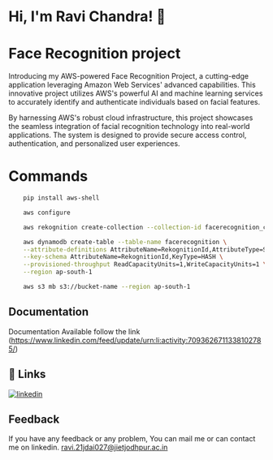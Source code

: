 
# Hi, I'm Ravi Chandra! 👋


# Face Recognition project 

 Introducing my AWS-powered Face Recognition Project, a cutting-edge application leveraging Amazon Web Services' advanced capabilities. This innovative project utilizes AWS's powerful AI and machine learning services to accurately identify and authenticate individuals based on facial features.

By harnessing AWS's robust cloud infrastructure, this project showcases the seamless integration of facial recognition technology into real-world applications. The system is designed to provide secure access control, authentication, and personalized user experiences.




#  Commands 

```bash
    pip install aws-shell

```
```bash
    aws configure

```
```bash
    aws rekognition create-collection --collection-id facerecognition_collection   --region ap-south-1

```
```bash
    aws dynamodb create-table --table-name facerecognition \
    --attribute-definitions AttributeName=RekognitionId,AttributeType=S \
    --key-schema AttributeName=RekognitionId,KeyType=HASH \
    --provisioned-throughput ReadCapacityUnits=1,WriteCapacityUnits=1 \
    --region ap-south-1

```
```bash
    aws s3 mb s3://bucket-name --region ap-south-1

```

## Documentation

Documentation Available follow the link (https://www.linkedin.com/feed/update/urn:li:activity:7093626711338102785/)


## 🔗 Links

[![linkedin](https://img.shields.io/badge/linkedin-0A66C2?style=for-the-badge&logo=linkedin&logoColor=white)](https://www.linkedin.com/in/ravi-chandra-5a2b99230)





## Feedback

If you have any feedback or any problem, You can mail me or can contact me on linkedin.  ravi.21jdai027@jietjodhpur.ac.in

